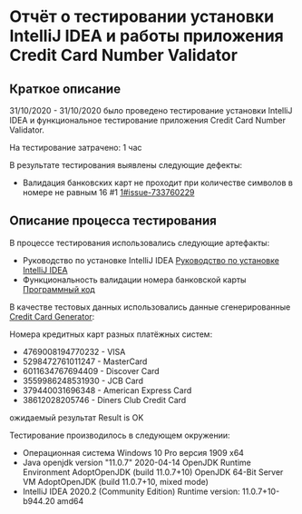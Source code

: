 # Отчёт о тестировании установки IntelliJ IDEA и работы приложения Credit Card Number Validator

## Краткое описание

31/10/2020 - 31/10/2020 было проведено тестирование установки IntelliJ IDEA и функциональное тестирование приложения Credit Card Number Validator.

На тестирование затрачено: 1 час

В результате тестирования выявлены следующие дефекты:
* Валидация банковских карт не проходит при количестве символов в номере не равным 16 #1 [1#issue-733760229](https://github.com/AntoNeo54/java1.1.2/issues/1#issue-733760229)

## Описание процесса тестирования

В процессе тестирования использовались следующие артефакты:
* Руководство по установке IntelliJ IDEA [Руководство по установке IntelliJ IDEA](https://github.com/netology-code/javaqa-homeworks/blob/master/intro/idea.md)
* Функциональность валидации номера банковской карты [Программный код](https://github.com/netology-code/javaqa-homeworks/blob/master/intro/README.md#%D0%BB%D0%B5%D0%B3%D0%B5%D0%BD%D0%B4%D0%B0-1)

В качестве тестовых данных использовались данные сгенерированные [Credit Card Generator](https://cardgenerator.io):

Номера кредитных карт разных платёжных систем:

* 4769008194770232 - VISA
* 5298472761011247 - MasterCard
* 6011634767694409 - Discover Card
* 3559986248531930 - JCB Card
* 379440031696348 - American Express Card
* 38612028205746 - Diners Club Credit Card

ожидаемый результат Result is OK


Тестирование производилось в следующем окружении:
* Операционная система Windows 10 Pro версия 1909 x64
* Java
openjdk version "11.0.7" 2020-04-14
OpenJDK Runtime Environment AdoptOpenJDK (build 11.0.7+10)
OpenJDK 64-Bit Server VM AdoptOpenJDK (build 11.0.7+10, mixed mode)
* IntelliJ IDEA 2020.2 (Community Edition)
Runtime version: 11.0.7+10-b944.20 amd64
